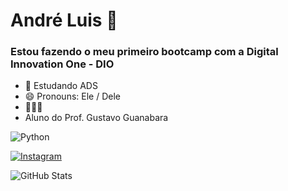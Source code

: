 # André Luis 👋

### Estou fazendo o meu primeiro bootcamp com a Digital Innovation One - DIO

- 🌱 Estudando ADS
- 😄 Pronouns: Ele / Dele
- 🖤🤍💜
- Aluno do Prof. Gustavo Guanabara

![Python](https://img.shields.io/badge/python-3670A0?style=for-the-badge&logo=python&logoColor=ffdd54)

[![Instagram](https://img.shields.io/badge/-Instagram-%23E4405F?style=for-the-badge&logo=instagram&logoColor=white)](https://www.instagram.com/andrelbrj_/)

![GitHub Stats](https://github-readme-stats.vercel.app/api?username=AndreBezer&theme=transparent&bg_color=000&border_color=#4747d1&show_icons=true&icon_color=#4747d1&title_color=fff&text_color=FFF&hide_title=true)
